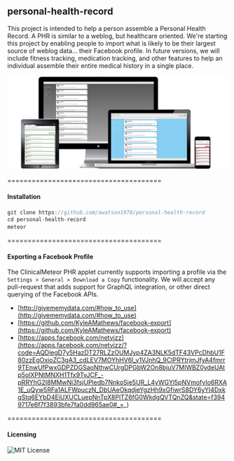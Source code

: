 ## personal-health-record

This project is intended to help a person assemble a Personal Health Record.  A PHR is similar to a weblog, but healthcare oriented.  We're starting this project by enabling people to import what is likely to be their largest source of weblog data... their Facebook profile.  In future versions, we will include fitness tracking, medication tracking, and other features to help an individual assemble their entire medical history in a single place.  


![PHR-MultiDevices](https://raw.githubusercontent.com/awatson1978/personal-health-record/master/public/PHR-MultiDevices.png)

======================================
#### Installation

```js
git clone https://github.com/awatson1978/personal-health-record
cd personal-health-record
meteor
```

======================================
#### Exporting a Facebook Profile

The ClinicalMeteor PHR applet currently supports importing a profile via the ``Settings > General > Download a Copy`` functionality.  We will accept any pull-request that adds support for GraphQL integration, or other direct querying of the Facebook APIs.  

- [http://givememydata.com/#how_to_use](http://givememydata.com/#how_to_use)
- [https://github.com/KyleAMathews/facebook-export](https://github.com/KyleAMathews/facebook-export)
- [https://apps.facebook.com/netvizz](https://apps.facebook.com/netvizz/?code=AQDiegD7y5HazDT27RLZzOUMJyp4ZA3NLK5dTF43VPcDhbU1F80zzEgOxioZC3gA3_cdLEV7MOYhHV6l_v1VJnhQ_9CIPRYtrjmJfyA4fmrr9TEnwUfPwxGDPZDGSaoNthwCUrgDPGbW2On8bjuV7MlWBZ0ydeUAtp5olXPNtMNXH1Tfx9TvJCF_-pRRYhG2I8MMwNi3fsjUPledb7NnkoSje5UR_L4yWGYl5pNVmofyIo6RXA1E_uQyw5RFa1ALFWpuczN_DbUAeOkqdjeYgzHh9xGfiwrS8DY6yYI4DxkqStq6EYbD4EiUXUCLuepNnTpX8PlTZ6fG0WkdgQVTQnZQ&state=f3949717e6f7f3893bfe7fa0dd965ae0#_=_)



======================================
#### Licensing

![MIT License](https://img.shields.io/badge/license-MIT-blue.svg)
